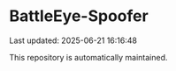 # BattleEye-Spoofer

Last updated: 2025-06-21 16:16:48

This repository is automatically maintained.
